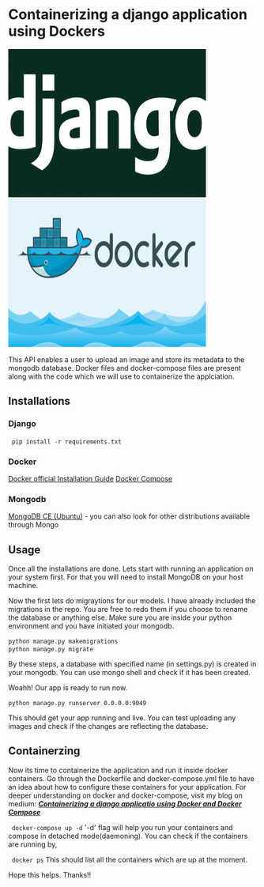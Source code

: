 # Containerizing a django application using Dockers
<img src="/logos/django_logo.png" alt="Django" title="Django" width="400" height="300" />  <img src="/logos/docker_logo.png" alt="Docker" title="Docker" width="400" height="300" /> 
	
This API enables a user to upload an image and store its metadata to the mongodb  database. Docker files and docker-compose files are present along with the code which we will use to containerize the applciation.

## Installations

### Django
``` pip install -r requirements.txt```

### Docker
[Docker official Installation Guide](https://docs.docker.com/engine/install/ubuntu/)
[Docker Compose](https://docs.docker.com/compose/install/)

### Mongodb
[MongoDB CE (Ubuntu)](https://docs.mongodb.com/manual/tutorial/install-mongodb-on-ubuntu/) - you can also look for other distributions available through Mongo

## Usage
Once all the installations are done. Lets start with running an application on your system first. For that you will need to install MongoDB on your host machine.

Now the first lets do migraytions for our models. I have already included the migrations in the repo. You are free to redo them if you choose to rename the database or anything else.
Make sure you are inside your python environment and you have initiated your mongodb.

```
python manage.py makemigrations
python manage.py migrate
```
By these steps, a database with specified name (in settings.py) is created in your mongodb. You can use mongo shell and check if it has been created.

Woahh! Our app is ready to run now.

```
python manage.py runserver 0.0.0.0:9049
```

This should get your app running and live. You can test uploading any images and check if the changes are reflecting the database.

## Containerzing

Now its time to containerize the application and run it inside docker containers. Go through the Dockerfile and docker-compose.yml file to have an idea about how to configure these containers for your application. For deeper understanding on docker and docker-compose, visit my blog on medium:
***[Containerizing a django applicatio using Docker and Docker Compose](https://medium.com/@logan_14/containerizing-a-django-application-using-dockers-c18cdc9a838e)***

``` docker-compose up -d```
'-d' flag will help you run your containers and compose in detached mode(daemoning). You can check if the containers are running by,

``` docker ps```
This should list all the containers which are up at the moment.

Hope this helps. Thanks!!
